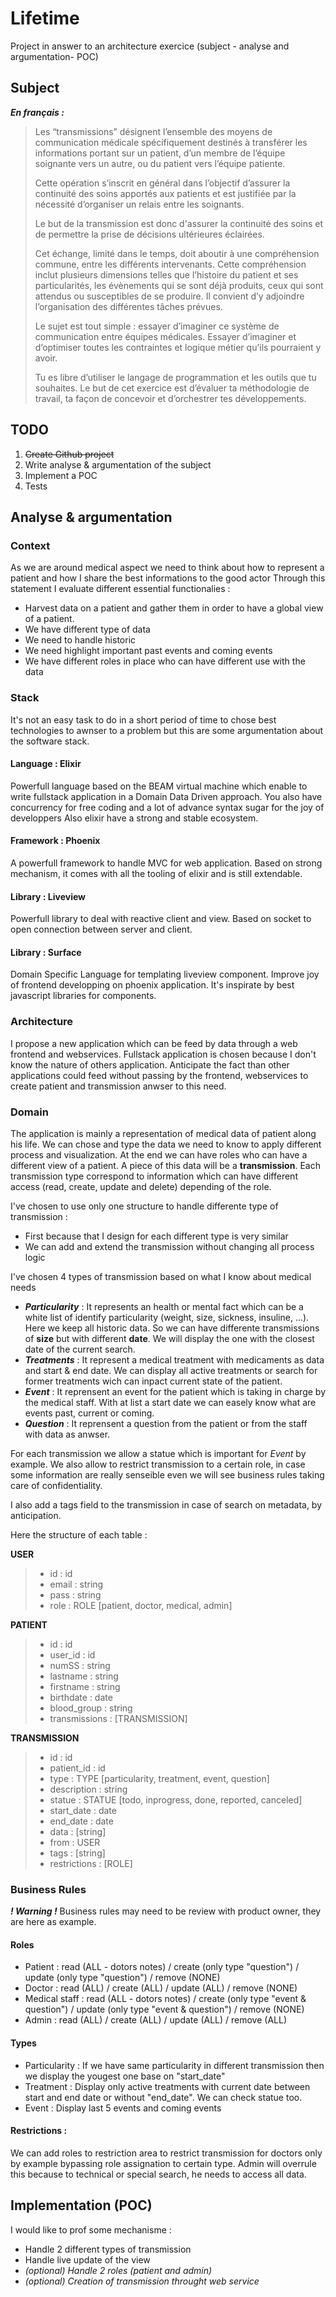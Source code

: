 # Lifetime
Project in answer to an architecture exercice (subject - analyse and argumentation- POC)

## Subject

***En français :*** 
> Les “transmissions” désignent l’ensemble des moyens de communication médicale spécifiquement destinés à transférer les informations portant sur un patient, d’un membre de
> l’équipe soignante vers un autre, ou du patient vers l’équipe patiente.
> 
> Cette opération s’inscrit en général dans l’objectif d’assurer la continuité des soins apportés aux
> patients et est justifiée par la nécessité d’organiser un relais entre les soignants.
> 
> Le but de la transmission est donc d'assurer la continuité des soins et de permettre la prise de décisions ultérieures éclairées. 
> 
> Cet échange, limité dans le temps, doit aboutir à une compréhension commune, entre les différents intervenants.
> Cette compréhension inclut plusieurs dimensions telles que l’histoire du patient et ses
> particularités, les évènements qui se sont déjà produits, ceux qui sont attendus ou susceptibles de se produire. 
> Il convient d’y adjoindre l’organisation des différentes tâches prévues.
>
> Le sujet est tout simple : essayer d’imaginer ce système de communication entre équipes médicales.
> Essayer d’imaginer et d’optimiser toutes les contraintes et logique métier qu’ils pourraient y avoir.
>
> Tu es libre d’utiliser le langage de programmation et les outils que tu souhaites.
> Le but de cet exercice est d’évaluer ta méthodologie de travail, ta façon de concevoir et d’orchestrer tes développements.


## TODO

1. <s> Create Github project</s>
2. Write analyse & argumentation of the subject
3. Implement a POC
4. Tests

## Analyse & argumentation

### Context

As we are around medical aspect we need to think about how to represent a patient and how I share the best informations to the good actor
Through this statement I evaluate different essential functionalies : 
- Harvest data on a patient and gather them in order to have a global view of a patient.
- We have different type of data
- We need to handle historic 
- We need highlight important past events and coming events
- We have different roles in place who can have different use with the data

### Stack

It's not an easy task to do in a short period of time to chose best technologies to awnser to a problem 
but this are some argumentation about the software stack.

#### Language : Elixir

Powerfull language based on the BEAM virtual machine which enable to write fullstack application in a Domain Data Driven approach.
You also have concurrency for free coding and a lot of advance syntax sugar for the joy of developpers
Also elixir have a strong and stable ecosystem.

#### Framework : Phoenix

A powerfull framework to handle MVC for web application. Based on strong mechanism, it comes with all the tooling of elixir and is still extendable.

#### Library : Liveview

Powerfull library to deal with reactive client and view. Based on socket to open connection between server and client.

#### Library : Surface

Domain Specific Language for templating liveview component. Improve joy of frontend developping on phoenix application. It's inspirate by best javascript libraries for components.

### Architecture

I propose a new application which can be feed by data through a web frontend and webservices.
Fullstack application is chosen because I don't know the nature of others application.
Anticipate the fact than other applications could feed without passing by the frontend, webservices to create patient and transmission anwser to this need. 

### Domain

The application is mainly a representation of medical data of patient along his life. We can chose and type the data we need to know to apply different process and visualization. At the end we can have roles who can have a different view of a patient.
A piece of this data will be a **transmission**.
Each transmission type correspond to information which can have different access (read, create, update and delete) depending of the role.

I've chosen to use only one structure to handle differente type of transmission : 
- First because that I design for each different type is very similar
- We can add and extend the transmission without changing all process logic

I've chosen 4 types of transmission based on what I know about medical needs

- ***Particularity*** : It represents an health or mental fact which can be a white list of identify particularity (weight, size, sickness, insuline, ...). Here we keep all historic data. So we can have differente transmissions of **size** but with different **date**. We will display the one with the closest date of the current search.
- ***Treatments*** : It represent a medical treatment with medicaments as data and start & end date. We can display all active treatments or search for former treatments wich can inpact current state of the patient.
- ***Event*** : It reprensent an event for the patient which is taking in charge by the medical staff. With at list a start date we can easely know what are events past, current or coming.
- ***Question*** : It reprensent a question from the patient or from the staff with data as anwser. 

For each transmission we allow a statue which is important for *Event* by example. We also allow to restrict transmission to a certain role, in case some information are really senseible even we will see business rules taking care of confidentiality.

I also add a tags field to the transmission in case of search on metadata, by anticipation.

Here the structure of each table : 

**USER**
> - id : id
> - email : string
> - pass : string
> - role : ROLE [patient, doctor, medical, admin]

**PATIENT**
> - id : id
> - user_id : id
> - numSS : string
> - lastname : string
> - firstname : string
> - birthdate : date
> - blood_group : string
> - transmissions : [TRANSMISSION]

**TRANSMISSION**
> - id : id
> - patient_id : id
> - type : TYPE [particularity, treatment, event, question]
> - description : string
> - statue : STATUE [todo, inprogress, done, reported, canceled]
> - start_date : date
> - end_date : date
> - data : [string]
> - from : USER
> - tags : [string]
> - restrictions : [ROLE]

### Business Rules

***! Warning !*** Business rules may need to be review with product owner, they are here as example.

#### Roles

- Patient :       read (ALL - dotors notes) / create (only type "question")         / update (only type "question")         / remove (NONE)
- Doctor :        read (ALL)                / create (ALL)                          / update (ALL)                          / remove (NONE)
- Medical staff : read (ALL - dotors notes) / create (only type "event & question") / update (only type "event & question") / remove (NONE)
- Admin :         read (ALL)                / create (ALL)                          / update (ALL)                          / remove (ALL)

#### Types

- Particularity : If we have same particularity in different transmission then we display the yougest one base on "start_date"
- Treatment     : Display only active treatments with current date between start and end date or without "end_date". We can check statue too.
- Event         : Display last 5 events and coming events

#### Restrictions : 

We can add roles to restriction area to restrict transmission for doctors only by example bypassing role assignation to certain type.
Admin will overrule this because to technical or special search, he needs to access all data.

## Implementation (POC)

I would like to prof some mechanisme :
- Handle 2 different types of transmission
- Handle live update of the view
- *(optional) Handle 2 roles (patient and admin)*
- *(optional) Creation of transmission throught web service*



